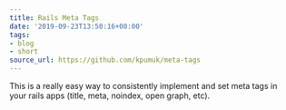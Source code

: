 ```yaml
---
title: Rails Meta Tags
date: '2019-09-23T13:50:16+00:00'
tags:
- blog
- short
source_url: https://github.com/kpumuk/meta-tags
---
```


This is a really easy way to consistently implement and set meta tags in your rails apps (title, meta, noindex, open graph, etc).
